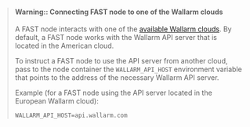 >   #### Warning:: Connecting FAST node to one of the Wallarm clouds
>   
>   A FAST node interacts with one of the [available Wallarm clouds](../CLOUD-LIST.md). By default, a FAST node works with the Wallarm API server that is located in the American cloud.
>   
>   To instruct a FAST node to use the API server from another cloud, pass to the node container the `WALLARM_API_HOST` environment variable that points to the address of the necessary Wallarm API server.
>
>   Example (for a FAST node using the API server located in the European Wallarm cloud):
>   
>   ```
>   WALLARM_API_HOST=api.wallarm.com      
>   ```